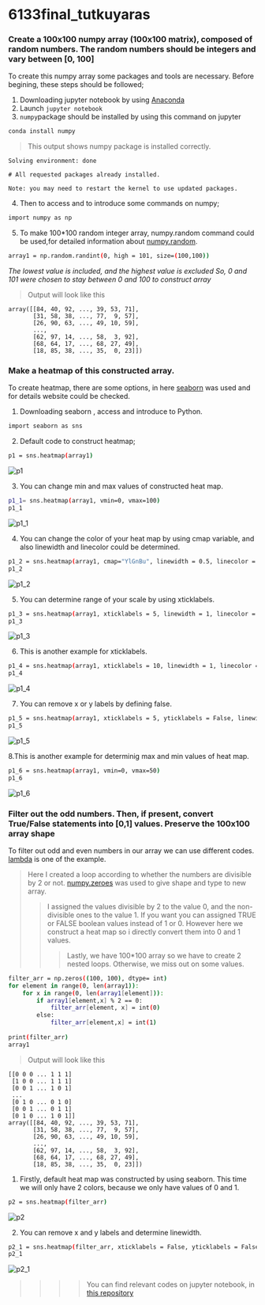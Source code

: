 # 6133final_tutkuyaras
### Create a 100x100 numpy array (100x100 matrix), composed of random numbers. The random numbers should be integers and vary between [0, 100]
To create this numpy array some packages and tools are necessary. Before begining, these steps should be followed;
1. Downloading jupyter notebook by using [Anaconda](https://www.anaconda.com/products/individual)
2. Launch `jupyter notebook` 
3. `numpy`package should be installed by using this command on jupyter 
```bash
conda install numpy
````
> This output shows numpy package is installed correctly.

```Collecting package metadata (current_repodata.json): done
Solving environment: done

# All requested packages already installed.

Note: you may need to restart the kernel to use updated packages.
```
4. Then to access and to introduce some commands on numpy; 
```bash
import numpy as np
````
5. To make 100*100 random integer array, numpy.random command could be used,for detailed information about [numpy.random](https://numpy.org/doc/stable/reference/random/index.html?highlight=random#module-numpy.random). 
```bash
array1 = np.random.randint(0, high = 101, size=(100,100))
`````
*The lowest value is included, and the highest value is excluded*
*So, 0 and 101 were chosen to stay between 0 and 100 to construct array*
> Output will look like this
````
array([[84, 40, 92, ..., 39, 53, 71],
       [31, 58, 38, ..., 77,  9, 57],
       [26, 90, 63, ..., 49, 10, 59],
       ...,
       [62, 97, 14, ..., 58,  3, 92],
       [68, 64, 17, ..., 68, 27, 49],
       [18, 85, 38, ..., 35,  0, 23]])
````
### Make a heatmap of this constructed array.
To create heatmap, there are some options, in here [seaborn](https://seaborn.pydata.org/generated/seaborn.heatmap.html) was used and for details website could be checked. 
1. Downloading seaborn , access and introduce to Python.
```bash
import seaborn as sns
````
2. Default code to construct heatmap;
```bash
p1 = sns.heatmap(array1)
````
![p1](https://user-images.githubusercontent.com/82367415/150316549-17fe1249-7e9c-465e-aaa0-1e81940277eb.png)

3. You can change min and max values of constructed heat map. 
```bash
p1_1= sns.heatmap(array1, vmin=0, vmax=100)
p1_1
````
![p1_1](https://user-images.githubusercontent.com/82367415/150316528-eae5c9e6-9d29-4635-bee6-f0d813b7ef6f.png)

4. You can change the color of your heat map by using cmap variable, and also linewidth and linecolor could be determined.
```bash
p1_2 = sns.heatmap(array1, cmap="YlGnBu", linewidth = 0.5, linecolor = 'white')
p1_2
````
![p1_2](https://user-images.githubusercontent.com/82367415/150316540-807b43cb-8d0d-469f-a58d-e18552dbb58c.png)

5. You can determine range of your scale by using xticklabels. 
```bash
p1_3 = sns.heatmap(array1, xticklabels = 5, linewidth = 1, linecolor = 'white')
p1_3
````
![p1_3](https://user-images.githubusercontent.com/82367415/150316541-f6aff3c0-f0bc-43f7-8d5b-3cc5bb4989ea.png)

6. This is another example for xticklabels.
```bash
p1_4 = sns.heatmap(array1, xticklabels = 10, linewidth = 1, linecolor = 'white')
p1_4
````
![p1_4](https://user-images.githubusercontent.com/82367415/150316544-c91453a5-7b2f-4263-a1af-de96f7ca7e53.png)

7. You can remove x or y labels by defining false.
```bash
p1_5 = sns.heatmap(array1, xticklabels = 5, yticklabels = False, linewidth = 1, linecolor = 'white')
p1_5
````
![p1_5](https://user-images.githubusercontent.com/82367415/150316545-2f1edfd8-68ed-4f70-a01a-96336d4faa70.png)

8.This is another example for determinig max and min values of heat map.
```bash
p1_6 = sns.heatmap(array1, vmin=0, vmax=50)
p1_6
````
![p1_6](https://user-images.githubusercontent.com/82367415/150316547-ca8f9b08-331c-4179-8431-283ac3c44b85.png)

### Filter out the odd numbers. Then, if present, convert True/False statements into [0,1] values. Preserve the 100x100 array shape
To filter out odd and even numbers in our array we can use different codes. [lambda](https://realpython.com/python-lambda/) is one of the example.
>Here I created a loop according to whether the numbers are divisible by 2 or not. [numpy.zeroes](https://numpy.org/doc/stable/reference/generated/numpy.zeros.html) was used to give shape and type to new array. 
>>I assigned the values divisible by 2 to the value 0, and the non-divisible ones to the value 1. If you want you can assigned TRUE or FALSE boolean values instead of 1 or 0. However here we construct a heat map so i directly convert them into 0 and 1 values.
>>> Lastly, we have 100*100 array so we have to create 2 nested loops. Otherwise, we miss out on some values.
```bash
filter_arr = np.zeros((100, 100), dtype= int)
for element in range(0, len(array1)):
    for x in range(0, len(array1[element])):
        if array1[element,x] % 2 == 0:
            filter_arr[element, x] = int(0)
        else:
            filter_arr[element,x] = int(1)
            
print(filter_arr)
array1
````
>Output will look like this
````
[[0 0 0 ... 1 1 1]
 [1 0 0 ... 1 1 1]
 [0 0 1 ... 1 0 1]
 ...
 [0 1 0 ... 0 1 0]
 [0 0 1 ... 0 1 1]
 [0 1 0 ... 1 0 1]]
array([[84, 40, 92, ..., 39, 53, 71],
       [31, 58, 38, ..., 77,  9, 57],
       [26, 90, 63, ..., 49, 10, 59],
       ...,
       [62, 97, 14, ..., 58,  3, 92],
       [68, 64, 17, ..., 68, 27, 49],
       [18, 85, 38, ..., 35,  0, 23]])
````

1. Firstly, default heat map was constructed by using seaborn. This time we will only have 2 colors, because we only have values of 0 and 1.
```bash
p2 = sns.heatmap(filter_arr)
````
![p2](https://user-images.githubusercontent.com/82367415/150316553-604ae3f2-5dc4-454c-835c-96e07f74de90.png)

2. You can remove x and y labels and determine linewidth.
```bash
p2_1 = sns.heatmap(filter_arr, xticklabels = False, yticklabels = False, linewidth = 1, linecolor = 'white')
p2_1
````
![p2_1](https://user-images.githubusercontent.com/82367415/150316552-55a4beeb-72a6-4b2d-be91-24a9e1e05661.png)

>>>> You can find relevant codes on jupyter notebook, in [this repository](https://github.com/tutkuyaras/6133final_tutkuyaras) 



